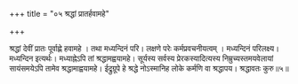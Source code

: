 +++
title = "०५ श्रद्धां प्रातर्हवामहे"

+++

श्रद्धां देवीं प्रातः पूर्वाह्णे हवामहे । तथा मध्यन्दिनं परि। लक्षणे परेः कर्मप्रवचनीयत्वम् । मध्यन्दिनं परिलक्ष्य। मध्यन्दिन इत्यर्थः। मध्याह्नेऽपि तां श्रद्धामह्वयामहे। सूर्यस्य सर्वस्य प्रेरकस्यादित्यस्य निम्रुच्यस्तमयवेलायां सायंसमयेऽपि तामेव श्रद्धामाह्वयामहे। ईद्रुग्रूपे हे श्रद्धे नोऽस्मानिह लोके कर्मणि वा श्रद्धापय। श्रद्धावतः कुरु॥५॥